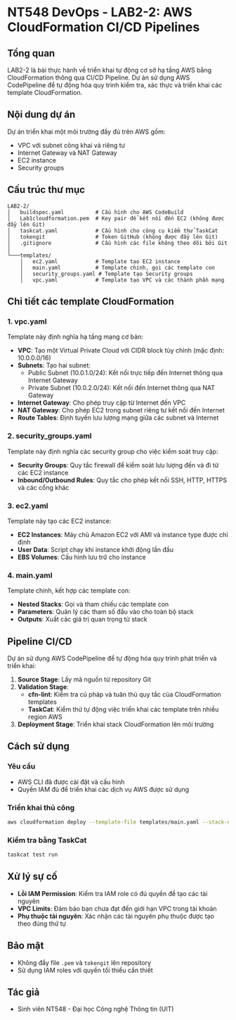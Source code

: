 # NT548 DevOps - LAB2-2: AWS CloudFormation CI/CD Pipelines

## Tổng quan
LAB2-2 là bài thực hành về triển khai tự động cơ sở hạ tầng AWS bằng CloudFormation thông qua CI/CD Pipeline. Dự án sử dụng AWS CodePipeline để tự động hóa quy trình kiểm tra, xác thực và triển khai các template CloudFormation.

## Nội dung dự án
Dự án triển khai một môi trường đầy đủ trên AWS gồm:
- VPC với subnet công khai và riêng tư
- Internet Gateway và NAT Gateway
- EC2 instance
- Security groups

## Cấu trúc thư mục

```
LAB2-2/
│   buildspec.yaml          # Cấu hình cho AWS CodeBuild
│   Lab1cloudformation.pem  # Key pair để kết nối đến EC2 (không được đẩy lên Git)
│   taskcat.yaml            # Cấu hình cho công cụ kiểm thử TaskCat
│   tokengit                # Token GitHub (không được đẩy lên Git)
│   .gitignore              # Cấu hình các file không theo dõi bởi Git
│
└───templates/
    │   ec2.yaml            # Template tạo EC2 instance
    │   main.yaml           # Template chính, gọi các template con
    │   security_groups.yaml # Template tạo Security groups
    │   vpc.yaml            # Template tạo VPC và các thành phần mạng
```

## Chi tiết các template CloudFormation

### 1. vpc.yaml
Template này định nghĩa hạ tầng mạng cơ bản:

- **VPC**: Tạo một Virtual Private Cloud với CIDR block tùy chỉnh (mặc định: 10.0.0.0/16)
- **Subnets**: Tạo hai subnet:
  - Public Subnet (10.0.1.0/24): Kết nối trực tiếp đến Internet thông qua Internet Gateway
  - Private Subnet (10.0.2.0/24): Kết nối đến Internet thông qua NAT Gateway
- **Internet Gateway**: Cho phép truy cập từ Internet đến VPC
- **NAT Gateway**: Cho phép EC2 trong subnet riêng tư kết nối đến Internet
- **Route Tables**: Định tuyến lưu lượng mạng giữa các subnet và Internet

### 2. security_groups.yaml
Template này định nghĩa các security group cho việc kiểm soát truy cập:

- **Security Groups**: Quy tắc firewall để kiểm soát lưu lượng đến và đi từ các EC2 instance
- **Inbound/Outbound Rules**: Quy tắc cho phép kết nối SSH, HTTP, HTTPS và các cổng khác

### 3. ec2.yaml
Template này tạo các EC2 instance:

- **EC2 Instances**: Máy chủ Amazon EC2 với AMI và instance type được chỉ định
- **User Data**: Script chạy khi instance khởi động lần đầu
- **EBS Volumes**: Cấu hình lưu trữ cho instance

### 4. main.yaml
Template chính, kết hợp các template con:

- **Nested Stacks**: Gọi và tham chiếu các template con
- **Parameters**: Quản lý các tham số đầu vào cho toàn bộ stack
- **Outputs**: Xuất các giá trị quan trọng từ stack

## Pipeline CI/CD

Dự án sử dụng AWS CodePipeline để tự động hóa quy trình phát triển và triển khai:

1. **Source Stage**: Lấy mã nguồn từ repository Git
2. **Validation Stage**: 
   - **cfn-lint**: Kiểm tra cú pháp và tuân thủ quy tắc của CloudFormation templates
   - **TaskCat**: Kiểm thử tự động việc triển khai các template trên nhiều region AWS
3. **Deployment Stage**: Triển khai stack CloudFormation lên môi trường

## Cách sử dụng

### Yêu cầu
- AWS CLI đã được cài đặt và cấu hình
- Quyền IAM đủ để triển khai các dịch vụ AWS được sử dụng

### Triển khai thủ công
```bash
aws cloudformation deploy --template-file templates/main.yaml --stack-name nt548-main-stack --capabilities CAPABILITY_IAM
```

### Kiểm tra bằng TaskCat
```bash
taskcat test run
```

## Xử lý sự cố
- **Lỗi IAM Permission**: Kiểm tra IAM role có đủ quyền để tạo các tài nguyên
- **VPC Limits**: Đảm bảo bạn chưa đạt đến giới hạn VPC trong tài khoản
- **Phụ thuộc tài nguyên**: Xác nhận các tài nguyên phụ thuộc được tạo theo đúng thứ tự

## Bảo mật
- Không đẩy file `.pem` và `tokengit` lên repository
- Sử dụng IAM roles với quyền tối thiểu cần thiết

## Tác giả
- Sinh viên NT548 - Đại học Công nghệ Thông tin (UIT)
